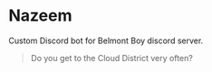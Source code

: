 # Nazeem

Custom Discord bot for Belmont Boy discord server.

> Do you get to the Cloud District very often?
